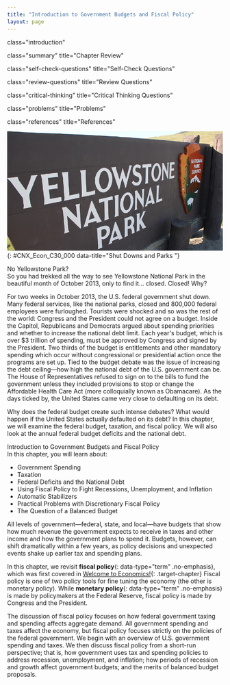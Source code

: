 ```yaml
---
title: "Introduction to Government Budgets and Fiscal Policy"
layout: page
---
```



<cnx-pi data-type="cnx.flag.introduction"> class="introduction" </cnx-pi>

<cnx-pi data-type="cnx.eoc">class="summary" title="Chapter Review"</cnx-pi>

<cnx-pi data-type="cnx.eoc">class="self-check-questions" title="Self-Check Questions"</cnx-pi>

<cnx-pi data-type="cnx.eoc">class="review-questions" title="Review Questions"</cnx-pi>

<cnx-pi data-type="cnx.eoc">class="critical-thinking" title="Critical Thinking Questions"</cnx-pi>

<cnx-pi data-type="cnx.eoc">class="problems" title="Problems"</cnx-pi>

<cnx-pi data-type="cnx.eoc">class="references" title="References"</cnx-pi>

 ![This image is a photograph of a sign for Yellowstone National Park.](../resources/CNX_Econ_C30_000.jpg "Yellowstone National Park is one of the many national parks forced to close down during the government shut down in October 2013. (Credit: modification of work by &#x201C;daveynin&#x201D;/flickr Creative Commons)"){: #CNX_Econ_C30_000 data-title="Shut Downs and Parks "}

<div data-type="note" class="economics bringhome" markdown="1">
<div data-type="title">
No Yellowstone Park?
</div>
So you had trekked all the way to see Yellowstone National Park in the beautiful month of October 2013, only to find it… closed. Closed! Why?

For two weeks in October 2013, the U.S. federal government shut down. Many federal services, like the national parks, closed and 800,000 federal employees were furloughed. Tourists were shocked and so was the rest of the world: Congress and the President could not agree on a budget. Inside the Capitol, Republicans and Democrats argued about spending priorities and whether to increase the national debt limit. Each year\'s budget, which is over $3 trillion of spending, must be approved by Congress and signed by the President. Two thirds of the budget is entitlements and other mandatory spending which occur without congressional or presidential action once the programs are set up. Tied to the budget debate was the issue of increasing the debt ceiling—how high the national debt of the U.S. government can be. The House of Representatives refused to sign on to the bills to fund the government unless they included provisions to stop or change the Affordable Health Care Act (more colloquially known as Obamacare). As the days ticked by, the United States came very close to defaulting on its debt.

Why does the federal budget create such intense debates? What would happen if the United States actually defaulted on its debt? In this chapter, we will examine the federal budget, taxation, and fiscal policy. We will also look at the annual federal budget deficits and the national debt.

</div>

<div data-type="note" class="economics chapter-objectives" markdown="1">
<div data-type="title">
Introduction to Government Budgets and Fiscal Policy
</div>
In this chapter, you will learn about:

* Government Spending
* Taxation
* Federal Deficits and the National Debt
* Using Fiscal Policy to Fight Recessions, Unemployment, and Inflation
* Automatic Stabilizers
* Practical Problems with Discretionary Fiscal Policy
* The Question of a Balanced Budget

</div>

All levels of government—federal, state, and local—have budgets that show how much revenue the government expects to receive in taxes and other income and how the government plans to spend it. Budgets, however, can shift dramatically within a few years, as policy decisions and unexpected events shake up earlier tax and spending plans.

In this chapter, we revisit **fiscal policy**{: data-type="term" .no-emphasis}, which was first covered in [Welcome to Economics!](/m48590){: .target-chapter} Fiscal policy is one of two policy tools for fine tuning the economy (the other is monetary policy). While **monetary policy**{: data-type="term" .no-emphasis} is made by policymakers at the Federal Reserve, fiscal policy is made by Congress and the President.

The discussion of fiscal policy focuses on how federal government taxing and spending affects aggregate demand. All government spending and taxes affect the economy, but fiscal policy focuses strictly on the policies of the federal government. We begin with an overview of U.S. government spending and taxes. We then discuss fiscal policy from a short-run perspective; that is, how government uses tax and spending policies to address recession, unemployment, and inflation; how periods of recession and growth affect government budgets; and the merits of balanced budget proposals.

